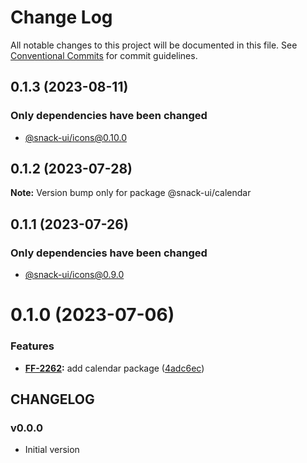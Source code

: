 # Change Log

All notable changes to this project will be documented in this file.
See [Conventional Commits](https://conventionalcommits.org) for commit guidelines.

## 0.1.3 (2023-08-11)

### Only dependencies have been changed
* [@snack-ui/icons@0.10.0](https://git.sbercloud.tech/sbercloud-ui/tokens-design-system/snack-uikit/-/blob/master/packages/icons/CHANGELOG.md)





## 0.1.2 (2023-07-28)

**Note:** Version bump only for package @snack-ui/calendar





## 0.1.1 (2023-07-26)

### Only dependencies have been changed
* [@snack-ui/icons@0.9.0](https://git.sbercloud.tech/sbercloud-ui/tokens-design-system/snack-uikit/-/blob/master/packages/icons/CHANGELOG.md)





# 0.1.0 (2023-07-06)


### Features

* **[FF-2262](https://jira.sbercloud.tech/browse/FF-2262):** add calendar package ([4adc6ec](https://git.sbercloud.tech/sbercloud-ui/tokens-design-system/snack-uikit/commits/4adc6ec9eb71f32b85d97361846dbedbd556d8bc))





## CHANGELOG

### v0.0.0

- Initial version
